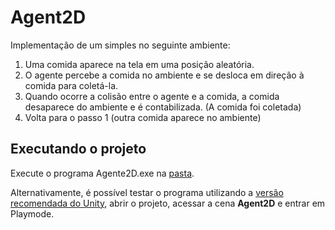 # Agent2D
Implementação de um simples no seguinte ambiente:
1. Uma comida aparece na tela em uma posição aleatória.
2. O agente percebe a comida no ambiente e se desloca em direção à comida para coletá-la.
3. Quando ocorre a colisão entre o agente e a comida, a comida desaparece do ambiente e é contabilizada. (A comida foi coletada)
4. Volta para o passo 1 (outra comida aparece no ambiente)

## Executando o projeto
Execute o programa Agente2D.exe na [pasta](https://github.com/tta13/Agent2D/tree/main/UnityProject/Builds/v1.0).

Alternativamente, é possível testar o programa utilizando a [versão recomendada do Unity](https://unity3d.com/unity/whats-new/2020.3.29), abrir o projeto, acessar a cena **Agent2D** e entrar em Playmode.
